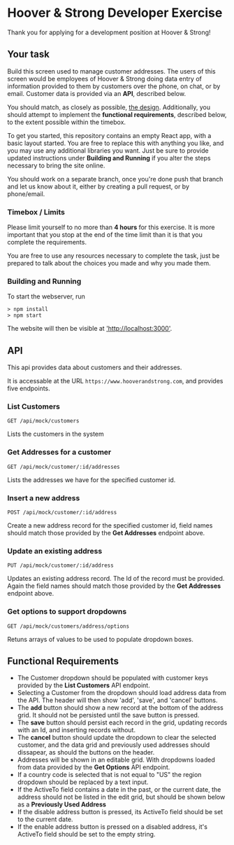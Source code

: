 # Hoover & Strong Developer Exercise

Thank you for applying for a development position at Hoover & Strong!

## Your task

Build this screen used to manage customer addresses. The users of this screen would be employees of Hoover & Strong doing data entry of information provided to them by customers over the phone, on chat, or by email.  Customer data is provided via an **API**, described below.

You should match, as closely as possible, [the design](./design.pdf). Additionally, you should attempt to implement the **functional requirements**, described below, to the extent possible within the timebox.

To get you started, this repository contains an empty React app, with a basic layout started. You are free to replace this with anything you like, and you may use any additional libraries you want. Just be sure to provide updated instructions under **Building and Running** if you alter the steps necessary to bring the site online.

You should work on a separate branch, once you're done push that branch and let us know about it, either by creating a pull request, or by phone/email.

### Timebox / Limits

Please limit yourself to no more than **4 hours** for this exercise. It is more important that you stop at the end of the time limit than it is that you complete the requirements.

You are free to use any resources necessary to complete the task, just be prepared to talk about the choices you made and why you made them.

### Building and Running

To start the webserver, run

    > npm install
    > npm start 

The website will then be visible at ['http://localhost:3000'](http://localhost:3000).


## API

This api provides data about customers and their addresses.

It is accessable at the URL `https://www.hooverandstrong.com`, and provides five endpoints.

### List Customers

    GET /api/mock/customers

Lists the customers in the system

### Get Addresses for a customer

    GET /api/mock/customer/:id/addresses

Lists the addresses we have for the specified customer id.

### Insert a new address

    POST /api/mock/customer/:id/address 

Create a new address record for the specified customer id, field names should match those provided by the **Get Addresses** endpoint above.

### Update an existing address

    PUT /api/mock/customer/:id/address

Updates an existing address record.  The Id of the record must be provided. Again the field names should match those provided by the **Get Addresses** endpoint above.

### Get options to support dropdowns

    GET /api/mock/customers/address/options

Retuns arrays of values to be used to populate dropdown boxes.

## Functional Requirements

- The Customer dropdown should be populated with customer keys provided by the **List Customers** API endpoint.
- Selecting a Customer from the dropdown should load address data from the API. The header will then show 'add', 'save', and 'cancel' buttons.
 - The **add** button should show a new record at the bottom of the address grid. It should not be persisted until the save button is pressed.
 - The **save** button should persist each record in the grid, updating records with an Id, and inserting records without.
 - The **cancel** button should update the dropdown to clear the selected customer, and the data grid and previously used addresses should dissapear, as should the buttons on the header.
- Addresses will be shown in an editable grid. With dropdowns loaded from data provided by the **Get Options** API endpoint.
- If a country code is selected that is not equal to "US" the region dropdown should be replaced by a text input.
- If the ActiveTo field contains a date in the past, or the current date, the address should not be listed in the edit grid, but should be shown below as a **Previously Used Address**
- If the disable address button is pressed, its ActiveTo field should be set to the current date.
- If the enable address button is pressed on a disabled address, it's ActiveTo field should be set to the empty string.
